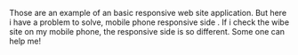 Those are an example of an basic responsive web site application. But here i have a problem to solve, mobile phone responsive side . 
If i check the wibe site on my mobile phone, the responsive side is so different.
Some one can help me!
